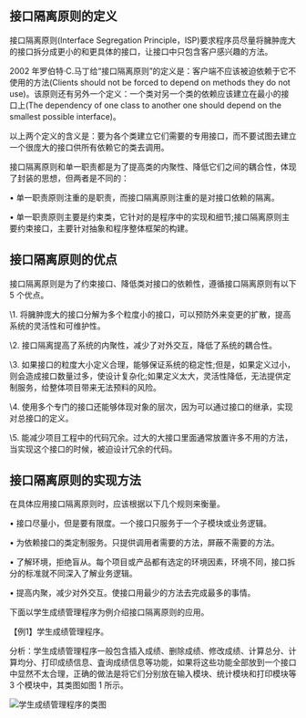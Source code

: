 ## 接口隔离原则的定义

接口隔离原则(Interface Segregation Principle，ISP)要求程序员尽量将臃肿庞大的接口拆分成更小的和更具体的接口，让接口中只包含客户感兴趣的方法。

2002 年罗伯特·C.马丁给“接口隔离原则”的定义是：客户端不应该被迫依赖于它不使用的方法(Clients should not be forced to depend on methods they do not use)。该原则还有另外一个定义：一个类对另一个类的依赖应该建立在最小的接口上(The dependency of one class to another one should depend on the smallest possible interface)。

以上两个定义的含义是：要为各个类建立它们需要的专用接口，而不要试图去建立一个很庞大的接口供所有依赖它的类去调用。

接口隔离原则和单一职责都是为了提高类的内聚性、降低它们之间的耦合性，体现了封装的思想，但两者是不同的：

• 单一职责原则注重的是职责，而接口隔离原则注重的是对接口依赖的隔离。

• 单一职责原则主要是约束类，它针对的是程序中的实现和细节;接口隔离原则主要约束接口，主要针对抽象和程序整体框架的构建。

## 接口隔离原则的优点

接口隔离原则是为了约束接口、降低类对接口的依赖性，遵循接口隔离原则有以下 5 个优点。

\1. 将臃肿庞大的接口分解为多个粒度小的接口，可以预防外来变更的扩散，提高系统的灵活性和可维护性。

\2. 接口隔离提高了系统的内聚性，减少了对外交互，降低了系统的耦合性。

\3. 如果接口的粒度大小定义合理，能够保证系统的稳定性;但是，如果定义过小，则会造成接口数量过多，使设计复杂化;如果定义太大，灵活性降低，无法提供定制服务，给整体项目带来无法预料的风险。

\4. 使用多个专门的接口还能够体现对象的层次，因为可以通过接口的继承，实现对总接口的定义。

\5. 能减少项目工程中的代码冗余。过大的大接口里面通常放置许多不用的方法，当实现这个接口的时候，被迫设计冗余的代码。

## 接口隔离原则的实现方法

在具体应用接口隔离原则时，应该根据以下几个规则来衡量。

• 接口尽量小，但是要有限度。一个接口只服务于一个子模块或业务逻辑。

• 为依赖接口的类定制服务。只提供调用者需要的方法，屏蔽不需要的方法。

• 了解环境，拒绝盲从。每个项目或产品都有选定的环境因素，环境不同，接口拆分的标准就不同深入了解业务逻辑。

• 提高内聚，减少对外交互。使接口用最少的方法去完成最多的事情。

下面以学生成绩管理程序为例介绍接口隔离原则的应用。

【例1】学生成绩管理程序。

分析：学生成绩管理程序一般包含插入成绩、删除成绩、修改成绩、计算总分、计算均分、打印成绩信息、査询成绩信息等功能，如果将这些功能全部放到一个接口中显然不太合理，正确的做法是将它们分别放在输入模块、统计模块和打印模块等 3 个模块中，其类图如图 1 所示。

![学生成绩管理程序的类图](http://www.bjpowernode.com/Public/Uploads/index/itArticle/20200707/1594108153@3a5e34b0400fe0aa97a311c34e25b2a5.gif)

